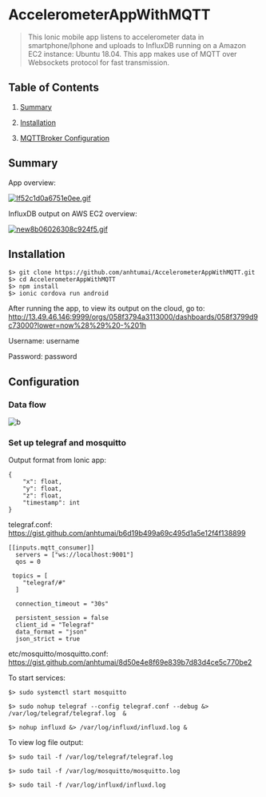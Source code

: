 # AccelerometerAppWithMQTT

> This Ionic mobile app listens to accelerometer data in smartphone/Iphone and uploads to InfluxDB running on a Amazon EC2 instance: Ubuntu 18.04. This app makes use of MQTT over Websockets protocol for fast transmission.

## Table of Contents

1. [Summary](#Summary)

2. [Installation](#Installation)

3. [MQTTBroker Configuration](#Configuration)

## Summary

App overview:

[![lf52c1d0a6751e0ee.gif](https://s4.gifyu.com/images/lf52c1d0a6751e0ee.gif)](https://gifyu.com/image/lW5q)

InfluxDB output on AWS EC2 overview:

[![new8b06026308c924f5.gif](https://s4.gifyu.com/images/new8b06026308c924f5.gif)](https://gifyu.com/image/lin8)

## Installation

```
$> git clone https://github.com/anhtumai/AccelerometerAppWithMQTT.git
$> cd AccelerometerAppWithMQTT
$> npm install
$> ionic cordova run android
```

After running the app, to view its output on the cloud, go to:
http://13.49.46.146:9999/orgs/058f3794a3113000/dashboards/058f3799d9c73000?lower=now%28%29%20-%201h

Username: username

Password: password

## Configuration

### Data flow

![b](https://user-images.githubusercontent.com/32799668/79673784-734ad780-81e5-11ea-8ce9-adbce9810f73.png)

### Set up telegraf and mosquitto

Output format from Ionic app:
```
{
    "x": float,
    "y": float,
    "z": float,
    "timestamp": int
}
```

telegraf.conf: https://gist.github.com/anhtumai/b6d19b499a69c495d1a5e12f4f138899

```
[[inputs.mqtt_consumer]]
  servers = ["ws://localhost:9001"]
  qos = 0

 topics = [
    "telegraf/#"
  ]

  connection_timeout = "30s"

  persistent_session = false
  client_id = "Telegraf"
  data_format = "json"
  json_strict = true

```

etc/mosquitto/mosquitto.conf: https://gist.github.com/anhtumai/8d50e4e8f69e839b7d83d4ce5c770be2


To start services:

```
$> sudo systemctl start mosquitto

$> sudo nohup telegraf --config telegraf.conf --debug &> /var/log/telegraf/telegraf.log  &

$> nohup influxd &> /var/log/influxd/influxd.log &
```

To view log file output:

```
$> sudo tail -f /var/log/telegraf/telegraf.log

$> sudo tail -f /var/log/mosquitto/mosquitto.log

$> sudo tail -f /var/log/influxd/influxd.log
```
